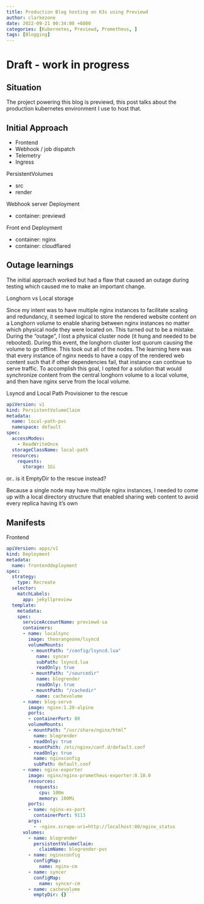 ```yaml
---
title: Production Blog hosting on K3s using Previewd
author: clarkezone
date: 2022-09-21 00:34:00 +0800
categories: [Kubernetes, Previewd, Prometheus, ]
tags: [Blogging]
---
```

# Draft - work in progress
## Situation
The project powering this blog is previewd, this post talks about the production kubernetes environment I use to host that.

## Initial Approach
- Frontend
- Webhook / job dispatch
- Telemetry
- Ingress

PersistentVolumes
- src
- render

Webhook server Deployment
- container: previewd

Front end Deployment
- container: nginx
- container: cloudflared

## Outage learnings
The initial approach worked but had a flaw that caused an outage during testing which caused me to make an important change.

Longhorn vs Local storage

Since my intent was to have multiple nginx instances to facilitate scaling and redundancy, it seemed logical to store the rendered website content on a Longhorn volume to enable sharing between nginx instances no matter which physical node they were located on.  This turned out to be a mistake.  During the “outage”, I lost a physical cluster node (it hung and needed to be rebooted).  During this event, the longhorn cluster lost quorum causing the volume to go offline.  This took out all of the nodes.  The learning here was that every instance of nginx needs to have a copy of the rendered web content such that if other dependencies fail, that instance can continue to serve traffic.  To accomplish this goal, I opted for a solution that would synchronize content from the central longhorn volume to a local volume, and then have nginx serve from the local volume.

Lsyncd and Local Path Provisioner to the rescue 

```yaml
apiVersion: v1
kind: PersistentVolumeClaim
metadata:
  name: local-path-pvc
  namespace: default
spec:
  accessModes:
    - ReadWriteOnce
  storageClassName: local-path
  resources:
    requests:
      storage: 1Gi
``` 

or.. is it EmptyDir to the rescue instead?

Because a single node may have multiple nginx instances, I needed to come up with a local directory structure that enabled sharing web content to avoid every replica having it’s own

## Manifests

Frontend
```yaml
apiVersion: apps/v1
kind: Deployment
metadata:
  name: frontenddeployment
spec:
  strategy:
    type: Recreate
  selector:
    matchLabels:
      app: jekyllpreview
  template:
    metadata:
    spec:
      serviceAccountName: previewd-sa 
      containers:
      - name: localsync 
        image: theorangeone/lsyncd                 
        volumeMounts:   
         - mountPath: "/config/lsyncd.lua"
           name: syncer        
           subPath: lsyncd.lua
           readOnly: true                                        
         - mountPath: "/sourcedir"
           name: blogrender
           readOnly: true
         - mountPath: "/cachedir"
           name: cachevolume
      - name: blog-serve
        image: nginx:1.20-alpine
        ports:
        - containerPort: 80
        volumeMounts:
        - mountPath: “/usr/share/nginx/html”
          name: blogrender
          readOnly: true
        - mountPath: /etc/nginx/conf.d/default.conf
          readOnly: true
          name: nginxconfig
          subPath: default.conf
      - name: nginx-exporter
        image: nginx/nginx-prometheus-exporter:0.10.0
        resources:
          requests:
            cpu: 100m
            memory: 100Mi
        ports:
        - name: nginx-ex-port
          containerPort: 9113
        args:
          - -nginx.scrape-uri=http://localhost:80/nginx_status
      volumes:       
        - name: blogrender                                       
          persistentVolumeClaim:                                 
            claimName: blogrender-pvc                            
        - name: nginxconfig                                      
          configMap:    
            name: nginx-cm 
        - name: syncer         
          configMap:        
            name: syncer-cm                                      
        - name: cachevolume
          emptyDir: {}```  


